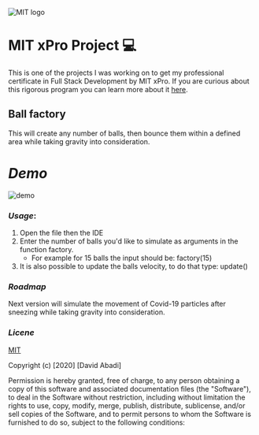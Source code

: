 ![MIT logo](https://bit.ly/2MonZuG)

# MIT xPro Project 💻
This is one of the projects I was working on to get my professional certificate in Full Stack Development by MIT xPro. 
If you are curious about this rigorous program you can learn more about it [here](https://youtu.be/5CiCtj_2Qsg).

## Ball factory
This will create any number of balls, then bounce them within a defined area while taking gravity into consideration.

# *Demo*
![demo](https://bit.ly/3a6KEUD)

### *Usage*: 
1. Open the file then the IDE 
2. Enter the number of balls you'd like to simulate as arguments in the function factory. 
	* For example for 15 balls the input should be: factory(15)
3. It is also possible to update the balls velocity, to do that type: update()

### *Roadmap*
Next version will simulate the movement of Covid-19 particles after sneezing while taking gravity into consideration.

### *Licene* 
   
[MIT](https://choosealicense.com/licenses/mit/#)

Copyright (c) [2020] [David Abadi]

Permission is hereby granted, free of charge, to any person obtaining a copy
of this software and associated documentation files (the "Software"), to deal
in the Software without restriction, including without limitation the rights
to use, copy, modify, merge, publish, distribute, sublicense, and/or sell
copies of the Software, and to permit persons to whom the Software is
furnished to do so, subject to the following conditions:
